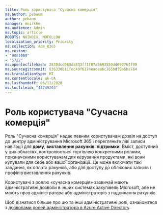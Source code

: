 ```yaml
---
title: Роль користувача "Сучасна комерція"
ms.author: pebaum
author: pebaum
manager: mnirkhe
ms.audience: Admin
ms.topic: article
ROBOTS: NOINDEX, NOFOLLOW
localization_priority: Priority
ms.collection: Adm_O365
ms.custom:
- "9003009"
- "5722"
ms.openlocfilehash: 2830dcd063da833ff1f87a5693550dd692764f98
ms.sourcegitcommit: 936330b11fec49f6174eadea6c765bdf9e6ba784
ms.translationtype: MT
ms.contentlocale: uk-UA
ms.lasthandoff: 06/12/2020
ms.locfileid: "44749204"
---
```

# <a name="modern-commerce-user-role"></a>Роль користувача "Сучасна комерція"

Роль "Сучасна комерція" надає певним користувачам дозвіл на доступ до центру адміністрування Microsoft 365 і перегляньте ліві записи навігації для **дому**, **виставлення рахунків**і **підтримки**. Вміст, доступний у цих областях, контролюється торгівлею конкретними ролями, призначеними користувачам для керування продуктами, які вони купували для себе або вашої організації. Це може включати такі завдання, як оплата рахунків, або для доступу до облікових записів і профілів виставлення рахунків.

Користувачі з роллю «сучасна комерція» зазвичай мають адміністративні дозволи в інших системах закупівель Microsoft, але не мають прав адміністратора або адміністраторів з надсилання рахунків.

Щоб дізнатися більше про цю та інші адміністративні ролі, ознайомтеся з [дозволами ролей адміністратора в Azure Active Directory](https://docs.microsoft.com/azure/active-directory/users-groups-roles/directory-assign-admin-roles#modern-commerce-administrator).